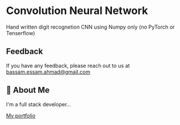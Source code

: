 # Convolution Neural Network

Hand written digit recognetion CNN using Numpy only (no PyTorch or Tenserflow)

## Feedback

If you have any feedback, please reach out to us at <bassam.essam.ahmad@gmail.com>

## 🚀 About Me

I'm a full stack developer...

[My portfolio](https://bassamahmad.netlify.app)
